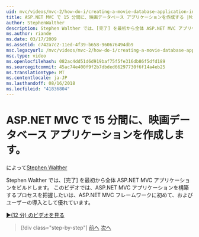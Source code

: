 ```yaml
---
uid: mvc/videos/mvc-2/how-do-i/creating-a-movie-database-application-in-15-minutes-with-aspnet-mvc
title: ASP.NET MVC で 15 分間に、映画データベース アプリケーションを作成する |Microsoft Docs
author: StephenWalther
description: Stephen Walther では、[完了] を最初から全体 ASP.NET MVC アプリケーションをビルドします。 このビデオでは、新しい ASP.NET MVC の F. にいる人たちの導入として優れていますが、.
ms.author: riande
ms.date: 03/17/2009
ms.assetid: c742a7c2-11ed-4f39-b658-960676494db9
msc.legacyurl: /mvc/videos/mvc-2/how-do-i/creating-a-movie-database-application-in-15-minutes-with-aspnet-mvc
msc.type: video
ms.openlocfilehash: 082ac4dd51d6d919baf75f5fe316db86f5dfd189
ms.sourcegitcommit: 45ac74e400f9f2b7dbded66297730f6f14a4eb25
ms.translationtype: MT
ms.contentlocale: ja-JP
ms.lasthandoff: 08/16/2018
ms.locfileid: "41836804"
---
```

<a name="creating-a-movie-database-application-in-15-minutes-with-aspnet-mvc"></a>ASP.NET MVC で 15 分間に、映画データベース アプリケーションを作成します。
====================
によって[Stephen Walther](https://github.com/StephenWalther)

Stephen Walther では、[完了] を最初から全体 ASP.NET MVC アプリケーションをビルドします。 このビデオでは、ASP.NET MVC アプリケーションを構築するプロセスを把握したいは、ASP.NET MVC フレームワークに初めて、およびユーザーの導入として優れています。

[&#9654;(12 分) のビデオを見る](https://channel9.msdn.com/Blogs/ASP-NET-Site-Videos/creating-a-movie-database-application-in-15-minutes-with-aspnet-mvc)

> [!div class="step-by-step"]
> [前へ](creating-a-tasklist-application-with-aspnet-mvc.md)
> [次へ](understanding-models-views-and-controllers.md)
